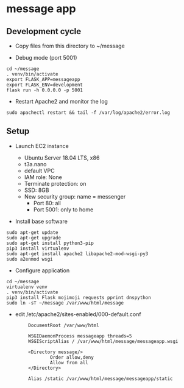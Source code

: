 # message app

## Development cycle

- Copy files from this directory to ~/message

- Debug mode (port 5001)
```
cd ~/message
. venv/bin/activate
export FLASK_APP=messageapp
export FLASK_ENV=development
flask run -h 0.0.0.0 -p 5001
```

- Restart Apache2 and monitor the log
```
sudo apachectl restart && tail -f /var/log/apache2/error.log
```

## Setup
- Launch EC2 instance
  - Ubuntu Server 18.04 LTS, x86
  - t3a.nano
  - default VPC
  - IAM role: None
  - Terminate protection: on
  - SSD: 8GB
  - New security group: name = messenger
    - Port 80: all
    - Port 5001: only to home

- Install base software
```
sudo apt-get update
sudo apt-get upgrade
sudo apt-get install python3-pip
pip3 install virtualenv
sudo apt-get install apache2 libapache2-mod-wsgi-py3
sudo a2enmod wsgi
```

- Configure application
```
cd ~/message
virtualenv venv
. venv/bin/activate
pip3 install Flask mojimoji requests pprint dnspython
sudo ln -sT ~/message /var/www/html/message
```
- edit /etc/apache2/sites-enabled/000-default.conf
```
        DocumentRoot /var/www/html

        WSGIDaemonProcess messageapp threads=5
        WSGIScriptAlias / /var/www/html/message/messageapp.wsgi

        <Directory message/>
                Order allow,deny
                Allow from all
        </Directory>

        Alias /static /var/www/html/message/messageapp/static
```
